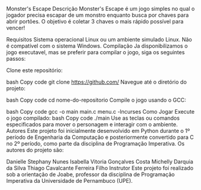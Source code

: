 Monster's Escape
Descrição
Monster's Escape é um jogo simples no qual o jogador precisa escapar de um monstro enquanto busca por chaves para abrir portões. O objetivo é coletar 3 chaves o mais rápido possível para vencer!

Requisitos
Sistema operacional Linux ou um ambiente simulado Linux.
Não é compatível com o sistema Windows.
Compilação
Ja disponibilizamos o jogo executavel, mas se preferir para compilar o jogo, siga os seguintes passos:

Clone este repositório:

bash
Copy code
git clone https://github.com/
Navegue até o diretório do projeto:

bash
Copy code
cd nome-do-repositorio
Compile o jogo usando o GCC:

bash
Copy code
gcc -o main main.c menu.c -lncurses
Como Jogar
Execute o jogo compilado:
bash
Copy code
./main
Use as teclas ou comandos especificados para mover o personagem e interagir com o ambiente.
Autores
Este projeto foi inicialmente desenvolvido em Python durante o 1º período de Engenharia da Computação e posteriormente convertido para C no 2º período, como parte da disciplina de Programação Imperativa. Os autores do projeto são:

Danielle Stephany Nunes
Isabella Vitoria Gonçalves Costa 
Michelly Darquia da Silva
Thiago Cavalcante Ferreira Filho
Instrutor
Este projeto foi realizado sob a orientação de Joabe, professor da disciplina de Programação Imperativa da Universidade de Pernambuco (UPE).

